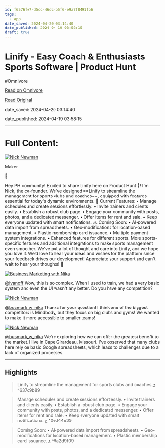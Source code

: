 ```yaml
---
id: f6576fe7-d5cc-46dc-b5f6-e9a7f8491fb6
tags:
  - app
date_saved: 2024-04-20 03:14:40
date_published: 2024-04-19 03:58:15
draft: true
---
```


# Linify - Easy Coach & Enthusiasts Sports Software | Product Hunt
#Omnivore

[Read on Omnivore](https://omnivore.app/me/https-www-producthunt-com-posts-linify-2-18efa5b666f)

[Read Original](https://www.producthunt.com/posts/linify-2)

date_saved: 2024-04-20 03:14:40

date_published: 2024-04-19 03:58:15

--- 

# Full Content: 

[![Nick Newman](https://proxy-prod.omnivore-image-cache.app/0x0,sQzTzOKp6KY7toOzaImXTRvHzEfQ7pZIkOhgm4beEikg/https://ph-avatars.imgix.net/2851907/a4be288f-1b45-4ee6-81c1-efa73c52be15.png?auto=compress&codec=mozjpeg&cs=strip&auto=format&w=36&h=36&fit=crop)](https://www.producthunt.com/@ivanoff)

Maker

📌

Hey PH community! Excited to share Linify here on Product Hunt 🚀! I'm Nick, the co-founder. We've designed ==Linify to streamline the management for sports clubs and coaches==, equipped with features essential for today's dynamic environments. 🌟 Current Features: • Manage schedules and create sessions effortlessly. • Invite trainers and clients easily. • Establish a robust club page. • Engage your community with posts, photos, and a dedicated messenger. • Offer items for rent and sale. • Keep everyone updated with smart notifications. 🔜 Coming Soon: • AI-powered data import from spreadsheets. • Geo-modifications for location-based management. • Plastic membership card issuance. • Multiple payment system integrations. • Enhanced features for different sports. More sports-specific features and additional integrations to make sports management even smoother. We’ve put a lot of thought and care into Linify, and we hope you love it. We’d love to hear your ideas and wishes for the platform since your feedback drives our development! Appreciate your support and can't wait to hear your thoughts! 🙌

[![Business Marketing with Nika](https://proxy-prod.omnivore-image-cache.app/0x0,sYq1417eJyalchJmAmOlmabGbPH6zvyXnr6eiwBSrQS0/https://ph-avatars.imgix.net/4843676/ded95233-0a30-49a2-ad48-7b06b96f4e12.png?auto=compress&codec=mozjpeg&cs=strip&auto=format&w=36&h=36&fit=crop)](https://www.producthunt.com/@busmark%5Fw%5Fnika)

[@ivanoff](https://www.producthunt.com/@ivanoff) Wow, this is so complex. When I used to train, we had a very basic system and even the UI wasn't any better. Do you have any competition?

[![Nick Newman](https://proxy-prod.omnivore-image-cache.app/0x0,sQzTzOKp6KY7toOzaImXTRvHzEfQ7pZIkOhgm4beEikg/https://ph-avatars.imgix.net/2851907/a4be288f-1b45-4ee6-81c1-efa73c52be15.png?auto=compress&codec=mozjpeg&cs=strip&auto=format&w=36&h=36&fit=crop)](https://www.producthunt.com/@ivanoff)

[@busmark\_w\_nika](https://www.producthunt.com/@busmark%5Fw%5Fnika) Thanks for your question! I think one of the biggest competitors is Mindbody, but they focus on big clubs and gyms! We wanted to make it more accessible to smaller teams!

[![Nick Newman](https://proxy-prod.omnivore-image-cache.app/0x0,sQzTzOKp6KY7toOzaImXTRvHzEfQ7pZIkOhgm4beEikg/https://ph-avatars.imgix.net/2851907/a4be288f-1b45-4ee6-81c1-efa73c52be15.png?auto=compress&codec=mozjpeg&cs=strip&auto=format&w=36&h=36&fit=crop)](https://www.producthunt.com/@ivanoff)

[@busmark\_w\_nika](https://www.producthunt.com/@busmark%5Fw%5Fnika) We're exploring how we can offer the greatest benefit to the market. I live in Cape Girardeau, Missouri. I've observed that many clubs here rely on basic Google spreadsheets, which leads to challenges due to a lack of organized processes.

---

## Highlights

> Linify to streamline the management for sports clubs and coaches [⤴️](https://omnivore.app/me/https-www-producthunt-com-posts-linify-2-18efa5b666f#637c9b89-942d-476d-b1f2-b2d173458600)  ^637c9b89

> Manage schedules and create sessions effortlessly. • Invite trainers and clients easily. • Establish a robust club page. • Engage your community with posts, photos, and a dedicated messenger. • Offer items for rent and sale. • Keep everyone updated with smart notifications. [⤴️](https://omnivore.app/me/https-www-producthunt-com-posts-linify-2-18efa5b666f#0ed44e39-38d0-4cdf-882f-c7cb89f2e5e6)  ^0ed44e39

> Coming Soon: • AI-powered data import from spreadsheets. • Geo-modifications for location-based management. • Plastic membership card issuance. [⤴️](https://omnivore.app/me/https-www-producthunt-com-posts-linify-2-18efa5b666f#9a2d9f09-cd14-449a-ad54-a5d60c21a4e6)  ^9a2d9f09

